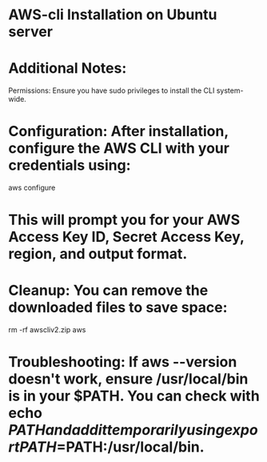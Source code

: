 # AWS-cli Installation on Ubuntu server

# Additional Notes:
Permissions: Ensure you have sudo privileges to install the CLI system-wide.

# Configuration: After installation, configure the AWS CLI with your credentials using:
aws configure

# This will prompt you for your AWS Access Key ID, Secret Access Key, region, and output format.

# Cleanup: You can remove the downloaded files to save space:
rm -rf awscliv2.zip aws

# Troubleshooting: If aws --version doesn't work, ensure /usr/local/bin is in your $PATH. You can check with echo $PATH and add it temporarily using export PATH=$PATH:/usr/local/bin.
